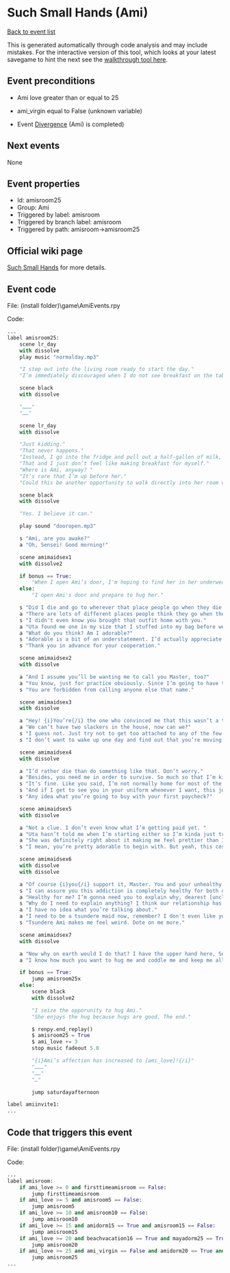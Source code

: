 # Such Small Hands (Ami)

[Back to event list](./../)

This is generated automatically through code analysis and may include mistakes. For the interactive version of this tool, which looks at your latest savegame to hint the next see the [walkthrough tool here](https://github.com/largestack/Lessons-In-Love-Guide-Tool/blob/main/README.md).



## Event preconditions

* Ami love greater than or equal to 25

* ami_virgin equal to False (unknown variable)

* Event [Divergence](./amidorm20.md) (Ami) is completed)



## Next events

None

## Event properties

* Id: amisroom25
* Group: Ami
* Triggered by label: amisroom
* Triggered by branch label: amisroom
* Triggered by path: amisroom->amisroom25

## Official wiki page

[Such Small Hands](https://lessonsinlove.wiki/index.php?title=Special%3ASearch&search=amisroom25&go=Go) for more details.

## Event code

File: (install folder)\game\AmiEvents.rpy

Code:
```python
...
label amisroom25:
    scene lr_day
    with dissolve
    play music "normalday.mp3"

    "I step out into the living room ready to start the day."
    "I’m immediately discouraged when I do not see breakfast on the table and decide to go back to sleep instead."

    scene black
    with dissolve

    "………"
    "……"

    scene lr_day
    with dissolve

    "Just kidding."
    "That never happens."
    "Instead, I go into the fridge and pull out a half-gallon of milk, taking a few sips directly from it because I am a man who simply can not be controlled."
    "That and I just don’t feel like making breakfast for myself."
    "Where is Ami, anyway? "
    "It’s rare that I’m up before her."
    "Could this be another opportunity to walk directly into her room without any concern for her privacy?"

    scene black
    with dissolve

    "Yes. I believe it can."

    play sound "dooropen.mp3"

    s "Ami, are you awake?"
    a "Oh, Sensei! Good morning!"

    scene amimaidsex1
    with dissolve2

    if bonus == True:
        "When I open Ami’s door, I'm hoping to find her in her underwear or something along those lines, but what I actually find is much greater."
    else:
        "I open Ami's door and prepare to hug her."

    s "Did I die and go to wherever that place people go when they die is?"
    a "There are lots of different places people think they go when they die, but you’re just in my room."
    s "I didn't even know you brought that outfit home with you."
    a "Uta found me one in my size that I stuffed into my bag before we left."
    a "What do you think? Am I adorable?"
    s "Adorable is a bit of an understatement. I’d actually appreciate it if you’d just never take this off again. "
    s "Thank you in advance for your cooperation."

    scene amimaidsex2
    with dissolve

    a "And I assume you’ll be wanting me to call you Master, too?"
    a "You know, just for practice obviously. Since I’m going to have to do a lot of that in the near future."
    s "You are forbidden from calling anyone else that name."

    scene amimaidsex3
    with dissolve

    a "Hey! {i}You’re{/i} the one who convinced me that this wasn’t a totally horrible idea, so I at least have to follow through and do it correctly."
    a "We can’t have two slackers in the house, now can we?"
    s "I guess not. Just try not to get too attached to any of the few male customers you’ll get in the future."
    s "I don’t want to wake up one day and find out that you’re moving into some random guy’s house instead of living here."

    scene amimaidsex4
    with dissolve

    a "I’d rather die than do something like that. Don’t worry."
    a "Besides, you need me in order to survive. So much so that I’m kinda worried about starting this {i}second{/i} job in the first place. "
    s "It’s fine. Like you said, I’m not normally home for most of the weekend anyway."
    s "And if I get to see you in your uniform whenever I want, this job is just as beneficial for me as it is for you."
    s "Any idea what you’re going to buy with your first paycheck?"

    scene amimaidsex5
    with dissolve

    a "Not a clue. I don’t even know what I’m getting paid yet. "
    a "Uta hasn’t told me when I’m starting either so I’m kinda just trying on the costume to see how I look and stuff today."
    a "She was definitely right about it making me feel prettier than I actually am."
    s "I mean, you’re pretty adorable to begin with. But yeah, this costume is good. I support this look."

    scene amimaidsex6
    with dissolve
    with dissolve

    a "Of course {i}you{/i} support it, Master. You and your unhealthy maid addiction."
    s "I can assure you this addiction is completely healthy for both of us. "
    a "Healthy for me? I’m gonna need you to explain why, dearest [uncle]."
    s "Why do I need to explain anything? I think our relationship has progressed enough for you to understand what that means."
    a "I have no idea what you’re talking about."
    a "I need to be a tsundere maid now, remember? I don't even like you that much."
    s "Tsundere Ami makes me feel weird. Dote on me more."

    scene amimaidsex7
    with dissolve

    a "Now why on earth would I do that? I have the upper hand here, Sensei~"
    a "I know how much you want to hug me and coddle me and keep me all to yourself right now and I-"

    if bonus == True:
        jump amisroom25x
    else:
        scene black
        with dissolve2

        "I seize the opporunity to hug Ami."
        "She enjoys the hug because hugs are good. The end."

        $ renpy.end_replay()
        $ amisroom25 = True
        $ ami_love += 3
        stop music fadeout 5.0

        "{i}Ami’s affection has increased to [ami_love]!{/i}"
        "………"
        "……"
        "…"

        jump saturdayafternoon

label amiinvite1:
...
```

## Code that triggers this event

File: (install folder)\game\AmiEvents.rpy

Code:
```python
...
label amisroom:
    if ami_love >= 0 and firsttimeamisroom == False:
        jump firsttimeamisroom
    if ami_love >= 5 and amisroom5 == False:
        jump amisroom5
    if ami_love >= 10 and amisroom10 == False:
        jump amisroom10
    if ami_love >= 15 and amidorm15 == True and amisroom15 == False:
        jump amisroom15
    if ami_love >= 20 and beachvacation16 == True and mayadorm25 == True and amisroom20 == False:
        jump amisroom20
    if ami_love >= 25 and ami_virgin == False and amidorm20 == True and amisroom25 == False:
        jump amisroom25
...
```